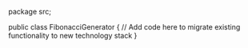 package src;

public class FibonacciGenerator {
    // Add code here to migrate existing functionality to new technology stack
}